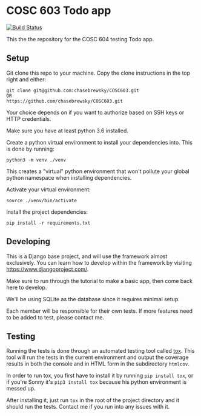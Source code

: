 # COSC 603 Todo app

[![Build Status](https://travis-ci.org/chasebrewsky/COSC603.svg?branch=master)](https://travis-ci.org/chasebrewsky/COSC603)

This the the repository for the COSC 604 testing Todo app.

## Setup

Git clone this repo to your machine. Copy the clone instructions in the top right and either:

```commandline
git clone git@github.com:chasebrewsky/COSC603.git
OR
https://github.com/chasebrewsky/COSC603.git
```

Your choice depends on if you want to authorize based on SSH keys or HTTP credentials.

Make sure you have at least python 3.6 installed.

Create a python virtual environment to install your dependencies into. This is done by running:

```commandline
python3 -m venv ./venv
```

This creates a "virtual" python environment that won't pollute your global python namespace when installing dependencies.

Activate your virtual environment:

```commandline
source ./venv/bin/activate
```

Install the project dependencies:

```commandline
pip install -r requirements.txt
```

## Developing

This is a Django base project, and will use the framework almost exclusively. You can learn how to develop within the framework by visiting https://www.djangoproject.com/.

Make sure to run through the tutorial to make a basic app, then come back here to develop.

We'll be using SQLite as the database since it requires minimal setup.

Each member will be responsible for their own tests. If more features need to be added to test, please contact me.

## Testing

Running the tests is done through an automated testing tool called [tox](https://tox.readthedocs.io/en/latest/). This tool will run the tests in the current environment and output the coverage results in both the console and in HTML form in the subdirectory `htmlcov`.

In order to run tox, you first have to install it by running `pip install tox`, or if you're Sonny it's `pip3 install tox` because his python environment is messed up.

After installing it, just run `tox` in the root of the project directory and it should run the tests. Contact me if you run into any issues with it.
